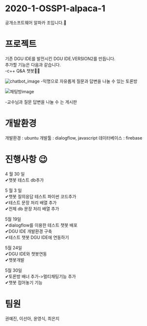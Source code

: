 # 2020-1-OSSP1-alpaca-1
공개소프트웨어 알파카 조입니다.🦙

# 프로젝트 
기존 DGU IDE를 발전시킨 DGU IDE.VERSION2를 만듭니다.  
추가할 기능은 다음과 같습니다.  
-c++ Q&A 챗봇👨‍💻  

![chatbot_image](https://user-images.githubusercontent.com/62542277/83505405-b4cae400-a500-11ea-9425-88139bb57133.jpg)
-익명으로 자유롭게 질문과 답변을 나눌 수 있는 토론방  

![채팅방image](https://user-images.githubusercontent.com/62542277/83505606-f8255280-a500-11ea-9730-23fbb6cb5284.jpg)

-교수님과 질문 답변을 나눌 수 는 게시판

# 개발환경
개발환경 : ubuntu
개발툴 : dialogflow, javascript
데이터베이스 : firebase

# 진행사항 😉 
4 월 30 일  
✔챗봇 테스트 db추가  

5 월 3 일  
✔챗봇 질의응답 테스트 파이썬 코드추가   
✔테스트 문장 처리 배열 추가  
✔전체 db 문장 처리 배열 추가 

5월 19일   
✔dialogflow를 이용한 테스트 챗봇 배포   
✔DGU IDE 개발환경 구축   
✔테스트 챗봇 DGU IDE에 연동하기

5월 24일   
✔DGU IDE와 챗봇연동   
✔챗봇개발   

5월 30일   
✔토론방 배너 추가->멀티채팅기능 추가  
✔챗봇 접어놓기 기능 

# 팀원
권예진, 이선아, 윤영식, 최은지
